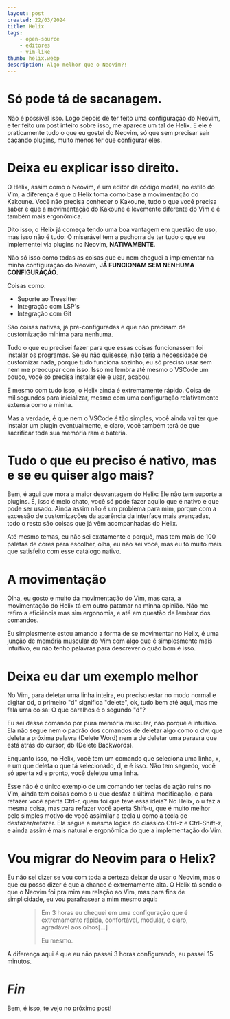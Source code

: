 ```yaml
---
layout: post
created: 22/03/2024
title: Helix
tags:
    - open-source
    - editores
    - vim-like
thumb: helix.webp
description: Algo melhor que o Neovim?!
---
```

# Só pode tá de sacanagem.

Não é possível isso. Logo depois de ter feito uma configuração do Neovim, e ter
feito um post inteiro sobre isso, me aparece um tal de Helix. E ele é
praticamente tudo o que eu gostei do Neovim, só que sem precisar sair caçando
plugins, muito menos ter que configurar eles.

# Deixa eu explicar isso direito.

O Helix, assim como o Neovim, é um editor de código modal, no estilo do Vim,
a diferença é que o Helix toma como base a movimentação do Kakoune. Você não
precisa conhecer o Kakoune, tudo o que você precisa saber é que a movimentação
do Kakoune é levemente diferente do Vim e é também mais ergonômica.

Dito isso, o Helix já começa tendo uma boa vantagem em questão de uso, mas isso
não é tudo: O miserável tem a pachorra de ter tudo o que eu implementei via
plugins no Neovim, **NATIVAMENTE**.

Não só isso como todas as coisas que eu nem cheguei a implementar na minha
configuração do Neovim, **JÁ FUNCIONAM SEM NENHUMA CONFIGURAÇÃO**.

Coisas como:
- Suporte ao Treesitter
- Integração com LSP's
- Integração com Git

São coisas nativas, já pré-configuradas e que não precisam de customização
mínima para nenhuma.

Tudo o que eu precisei fazer para que essas coisas funcionassem foi instalar os
programas. Se eu não quisesse, não teria a necessidade de customizar nada,
porque tudo funciona sozinho, eu só preciso usar sem nem me preocupar com isso.
Isso me lembra até mesmo o VSCode um pouco, você só precisa instalar ele e usar,
acabou.

E mesmo com tudo isso, o Helix ainda é extremamente rápido. Coisa de
milisegundos para inicializar, mesmo com uma configuração relativamente
extensa como a minha.

Mas a verdade, é que nem o VSCode é tão simples, você ainda vai ter que
instalar um plugin eventualmente, e claro, você também terá de que sacrificar
toda sua memória ram e bateria.

# Tudo o que eu preciso é nativo, mas e se eu quiser algo mais?

Bem, é aqui que mora a maior desvantagem do Helix: Ele não tem suporte a
plugins. É, isso é meio chato, você só pode fazer aquilo que é nativo e que
pode ser usado. Ainda assim não é um problema para mim, porque com a excessão
de customizações da aparência da interface mais avançadas, todo o resto são
coisas que já vêm acompanhadas do Helix.

Até mesmo temas, eu não sei exatamente o porquê, mas tem mais de
100 paletas de cores para escolher, olha, eu não sei você, mas eu tô muito mais
que satisfeito com esse catálogo nativo.

# A movimentação

Olha, eu gosto e muito da movimentação do Vim, mas cara, a movimentação do
Helix tá em outro patamar na minha opinião. Não me refiro a eficiência mas sim
ergonomia, e até em questão de lembrar dos comandos.

Eu simplesmente estou amando a forma de se movimentar no Helix, é uma junção
de memória muscular do Vim com algo que é simplesmente mais intuitivo, eu não
tenho palavras para descrever o quão bom é isso.

# Deixa eu dar um exemplo melhor

No Vim, para deletar uma linha inteira, eu preciso estar no modo
normal e digitar dd, o primeiro "d" significa "delete", ok, tudo bem até aqui,
mas me fala uma coisa: O que caralhos é o segundo "d"?

Eu sei desse comando por pura memória muscular, não porquê é intuitívo. Ela não
segue nem o padrão dos comandos de deletar algo como o dw, que deleta a próxima
palavra (Delete Word) nem a de deletar uma paravra que está atrás do cursor, db
(Delete Backwords).

Enquanto isso, no Helix, você tem um comando que seleciona uma linha, x, e um
que deleta o que tá selecionado, d, e é isso. Não tem segredo, você só aperta
xd e pronto, você deletou uma linha.

Esse não é o único exemplo de um comando ter teclas de ação ruins no Vim, ainda
tem coisas como o u que desfaz a última modificação, e para refazer você aperta
Ctrl-r, quem foi que teve essa ideia? No Helix, o u faz a mesma coisa, mas para refazer
você aperta Shift-u, que é muito melhor pelo simples motivo de você assimilar a
tecla u como a tecla de desfazer/refazer. Ela segue a mesma lógica do clássico
Ctrl-z e Ctrl-Shift-z, e ainda assim é mais natural e ergonômica do que a
implementação do Vim.

# Vou migrar do Neovim para o Helix?

Eu não sei dizer se vou com toda a certeza deixar de usar o Neovim, mas o que eu posso
dizer é que a chance é extremamente alta. O Helix tá sendo o que o Neovim foi
pra mim em relação ao Vim, mas para fins de simplicidade, eu vou parafrasear a
mim mesmo aqui:

<figure>
    <blockquote class="blockquote">
        <p>
            Em 3 horas eu cheguei em uma configuração
            que é extremamente rápida, confortável, modular, e claro, agradável aos
            olhos[...]
        </p>
        <figcaption class="blockquote-footer">
            Eu mesmo.
        </figcaption>
    </blockquote>
</figure>

A diferença aqui é que eu não passei 3 horas configurando, eu passei 15 minutos.

# _Fin_
Bem, é isso, te vejo no próximo post!
